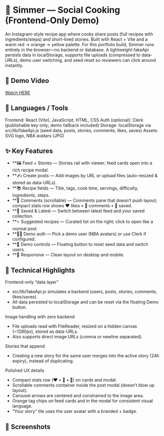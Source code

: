 # 🍳 Simmer — Social Cooking (Frontend-Only Demo)

An Instagram-style recipe app where cooks share posts (full recipes with ingredients/steps) and short-lived stories. Built with React + Vite and a warm red → orange → yellow palette. For this portfolio build, Simmer runs entirely in the browser—no backend or database. A lightweight fakeApi persists data in localStorage, supports file uploads (compressed to data-URLs), demo user switching, and seed reset so reviewers can click around instantly.

## 🔗 Demo Video
[Watch HERE](https://youtu.be/yKCmcgpAQ0U)

## 🧰 Languages / Tools

Frontend: React (Vite), JavaScript, HTML, CSS
Auth (optional): Clerk (publishable key only; demo fallback included)
Storage: localStorage via src/lib/fakeApi.js (seed data, posts, stories, comments, likes, saves)
Assets: SVG logo, NBA avatars (JPG)

## ✨ Key Features

- **🖼 Feed + Stories — Stories rail with viewer; feed cards open into a rich recipe modal.
- **✍️ Create posts — Add images by URL or upload files (auto-resized & stored as data-URLs).
- **📚 Recipe fields — Title, tags, cook time, servings, difficulty, ingredients, steps.
- **💬 Comments (scrollable) — Comments pane that doesn’t push layout; compact stats row shows ♥ likes • 💬 comments • 🔖 saved.
- **📖 Saved & Latest — Switch between latest feed and your saved collection.
- **⭐ Suggested recipes — Curated list on the right; click to open like a normal post.
- **🧑‍🍳 Demo auth — Pick a demo user (NBA avatars) or use Clerk if configured.
- **🧼 Demo controls — Floating button to reset seed data and switch users.
- **📱 Responsive — Clean layout on desktop and mobile.

## 🧩 Technical Highlights

Frontend-only “data layer”
- src/lib/fakeApi.js simulates a backend (users, posts, stories, comments, likes/saves).
- All data persisted to localStorage and can be reset via the floating Demo button.

Image handling with zero backend
- File uploads read with FileReader, resized on a hidden canvas (~1280px), stored as data-URLs.
- Also supports direct image URLs (comma or newline separated).

Stories that append
- Creating a new story for the same user merges into the active story (24h expiry), instead of duplicating.

Polished UX details
- Compact stats row (♥ • 💬 • 🔖) on cards and modal.
- Scrollable comments container inside the post modal (doesn’t blow up layout).
- Carousel arrows are centered and constrained to the image area.
- Orange tag chips on feed cards and in the modal for consistent visual language.
- “Your story” tile uses the user avatar with a branded + badge.


## 📸 Screenshots
